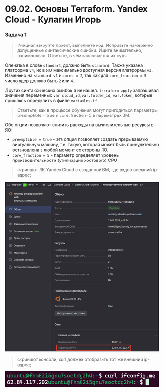 # 09.02. Основы Terraform. Yandex Cloud - Кулагин Игорь
### Задача 1

> Инициализируйте проект, выполните код. Исправьте намеренно допущенные синтаксические ошибки. Ищите внимательно, посимвольно. Ответьте, в чём заключается их суть.

Опечатка в слове `standart`, должно быть `standard`. Также указана платформа `v4`, но в ЯО максимально доступная версия платформы `v3`. Изменено на `standard-v1` и `cores = 2`, так как для `core_fraction = 5` число ядер должно быть `2` или `4`.

Других синтаксических ошибок я не нашел. `terraform apply` запрашивал значения переменных `var.cloud_id`, `var.folder_id`, `var.token`, которые пришлось определить в файле `variables.tf`

> Ответьте, как в процессе обучения могут пригодиться параметры preemptible = true и core_fraction=5 в параметрах ВМ.

Обе опции позволяют снизить расходы на вычислительные ресурсы в ЯО:
- `preemptible = true` - эта опция позволяет создать прерываемую виртуальную машину, т.е. такую, которая может быть принудительно остановлена в любой момент со стороны ЯО. 
- `core_fraction = 5` - параметр определяет уровень производительности (утилизации хостового) CPU

>скриншот ЛК Yandex Cloud с созданной ВМ, где видно внешний ip-адрес;

![09-02-01](screenshots/09-02-01.png)

>скриншот консоли, curl должен отобразить тот же внешний ip-адрес;

![09-02-02](screenshots/09-02-02.png)





